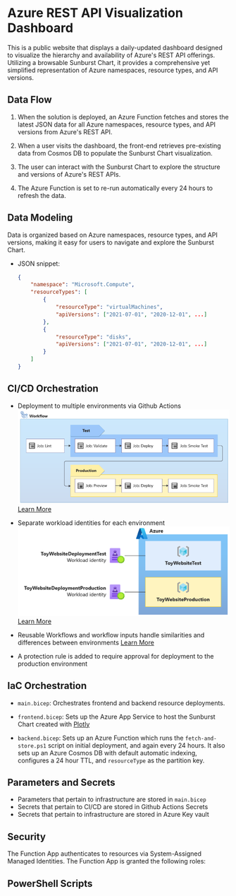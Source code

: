 # Azure REST API Visualization Dashboard
This is a public website that displays a daily-updated dashboard designed to visualize the hierarchy and availability of Azure's REST API offerings. Utilizing a browsable Sunburst Chart, it provides a comprehensive yet simplified representation of Azure namespaces, resource types, and API versions.

## Data Flow
1. When the solution is deployed, an Azure Function fetches and stores the latest JSON data for all Azure namespaces, resource types, and API versions from Azure's REST API.
   
2. When a user visits the dashboard, the front-end retrieves pre-existing data from Cosmos DB to populate the Sunburst Chart visualization.
   
3. The user can interact with the Sunburst Chart to explore the structure and versions of Azure's REST APIs.
   
4. The Azure Function is set to re-run automatically every 24 hours to refresh the data.

## Data Modeling
Data is organized based on Azure namespaces, resource types, and API versions, making it easy for users to navigate and explore the Sunburst Chart.

- JSON snippet:
    ```json
    {
        "namespace": "Microsoft.Compute",
        "resourceTypes": [
            {
                "resourceType": "virtualMachines",
                "apiVersions": ["2021-07-01", "2020-12-01", ...]
            },
            {
                "resourceType": "disks",
                "apiVersions": ["2021-07-01", "2020-12-01", ...]
            }
        ]
    }
    ```

## CI/CD Orchestration
- Deployment to multiple environments via Github Actions
  ![Deployment Screenshot](/images/image-3.png)  
  [Learn More](https://learn.microsoft.com/en-us/training/modules/manage-multiple-environments-using-bicep-github-actions/2-understand-environments)
  
- Separate workload identities for each environment  
  ![Workload Identities](/images/image-1.png)  
  [Learn More](https://learn.microsoft.com/en-us/training/modules/manage-multiple-environments-using-bicep-github-actions/4-exercise-set-up-environment?pivots=powershell)

- Reusable Workflows and workflow inputs handle similarities and differences between environments
  [Learn More](https://learn.microsoft.com/en-us/training/modules/manage-multiple-environments-using-bicep-github-actions/3-handle-similarities-between-environments-using-reusable-workflows)

- A protection rule is added to require approval for deployment to the production environment

## IaC Orchestration

- `main.bicep`: Orchestrates frontend and backend resource deployments.

- `frontend.bicep`: Sets up the Azure App Service to host the Sunburst Chart created with [Plotly](https://plotly.com/)

- `backend.bicep`: Sets up an Azure Function which runs the `fetch-and-store.ps1` script on initial deployment, and again every 24 hours. It also sets up an Azure Cosmos DB with default automatic indexing, configures a 24 hour TTL, and `resourceType` as the partition key.

## Parameters and Secrets
- Parameters that pertain to infrastructure are stored in `main.bicep`
- Secrets that pertain to CI/CD are stored in Github Actions Secrets
- Secrets that pertain to infrastructure are stored in Azure Key vault

## Security

The Function App authenticates to resources via System-Assigned Managed Identities. The Function App is granted the following roles:

## PowerShell Scripts



